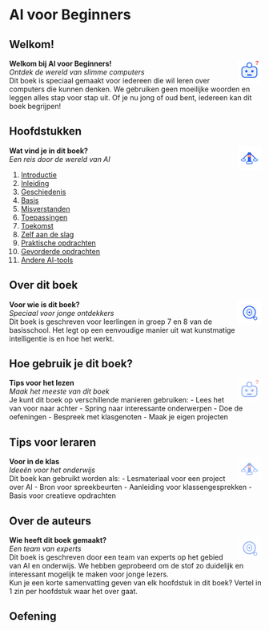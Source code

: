 # AI voor Beginners

## Welkom!

<div class="matrix-cell intro">
  <img src="/static/images/robot_vraagteken.svg" alt="Robot met vraagteken" width="48" style="float:right;margin-left:1em;"/>
  <strong>Welkom bij AI voor Beginners!</strong><br>
  <em>Ontdek de wereld van slimme computers</em>
  <div class="matrix-uitleg">
    Dit boek is speciaal gemaakt voor iedereen die wil leren over computers die kunnen denken. We gebruiken geen moeilijke woorden en leggen alles stap voor stap uit. Of je nu jong of oud bent, iedereen kan dit boek begrijpen!
  </div>
</div>

## Hoofdstukken

<div class="matrix-cell hoofdstukken">
  <img src="/static/images/ai_weegschaal.svg" alt="AI weegschaal" width="48" style="float:right;margin-left:1em;"/>
  <strong>Wat vind je in dit boek?</strong><br>
  <em>Een reis door de wereld van AI</em>
  <div class="matrix-uitleg">
    <ol>
      <li><a href="/01_introductie">Introductie</a></li>
      <li><a href="/02_inleiding">Inleiding</a></li>
      <li><a href="/03_geschiedenis">Geschiedenis</a></li>
      <li><a href="/04_basis">Basis</a></li>
      <li><a href="/05_misverstanden">Misverstanden</a></li>
      <li><a href="/06_toepassingen">Toepassingen</a></li>
      <li><a href="/07_toekomst">Toekomst</a></li>
      <li><a href="/08_zelf_aan_de_slag">Zelf aan de slag</a></li>
      <li><a href="/09_praktische_opdrachten">Praktische opdrachten</a></li>
      <li><a href="/10_gevorderde_opdrachten">Gevorderde opdrachten</a></li>
      <li><a href="/11_ai_tools">Andere AI-tools</a></li>
    </ol>
  </div>
</div>

## Over dit boek

<div class="matrix-cell info">
  <img src="/static/images/ai_vergrootglas.svg" alt="AI met vergrootglas" width="48" style="float:right;margin-left:1em;"/>
  <strong>Voor wie is dit boek?</strong><br>
  <em>Speciaal voor jonge ontdekkers</em>
  <div class="matrix-uitleg">
    Dit boek is geschreven voor leerlingen in groep 7 en 8 van de basisschool. Het legt op een eenvoudige manier uit wat kunstmatige intelligentie is en hoe het werkt.
  </div>
</div>

## Hoe gebruik je dit boek?

<div class="matrix-cell gebruik">
  <img src="/static/images/robot_vraagteken.svg" alt="Robot met vraagteken" width="48" style="float:right;margin-left:1em;opacity:0.5;"/>
  <strong>Tips voor het lezen</strong><br>
  <em>Maak het meeste van dit boek</em>
  <div class="matrix-uitleg">
    Je kunt dit boek op verschillende manieren gebruiken:
    - Lees het van voor naar achter
    - Spring naar interessante onderwerpen
    - Doe de oefeningen
    - Bespreek met klasgenoten
    - Maak je eigen projecten
  </div>
</div>

## Tips voor leraren

<div class="matrix-cell leraren">
  <img src="/static/images/ai_weegschaal.svg" alt="AI weegschaal" width="48" style="float:right;margin-left:1em;opacity:0.5;"/>
  <strong>Voor in de klas</strong><br>
  <em>Ideeën voor het onderwijs</em>
  <div class="matrix-uitleg">
    Dit boek kan gebruikt worden als:
    - Lesmateriaal voor een project over AI
    - Bron voor spreekbeurten
    - Aanleiding voor klassengesprekken
    - Basis voor creatieve opdrachten
  </div>
</div>

## Over de auteurs

<div class="matrix-cell auteurs">
  <img src="/static/images/ai_vergrootglas.svg" alt="AI met vergrootglas" width="48" style="float:right;margin-left:1em;opacity:0.5;"/>
  <strong>Wie heeft dit boek gemaakt?</strong><br>
  <em>Een team van experts</em>
  <div class="matrix-uitleg">
    Dit boek is geschreven door een team van experts op het gebied van AI en onderwijs. We hebben geprobeerd om de stof zo duidelijk en interessant mogelijk te maken voor jonge lezers.
  </div>
</div>

<div class="ai-voorbeeld">Kun je een korte samenvatting geven van elk hoofdstuk in dit boek? Vertel in 1 zin per hoofdstuk waar het over gaat.</div>

## Oefening 